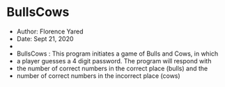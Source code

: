 # BullsCows

 * Author: Florence Yared
 * Date: Sept 21, 2020
 * 
 * BullsCows : This program initiates a game of Bulls and Cows, in which
 * a player guesses a 4 digit password. The program  will respond with
 * the number of correct numbers in the correct place (bulls) and the
 * number of correct numbers in the incorrect place (cows)
